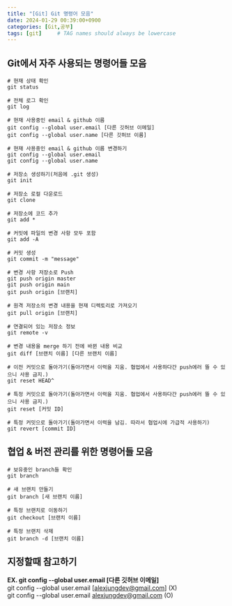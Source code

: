 ```yaml
---
title: "[Git] Git 명령어 모음"
date: 2024-01-29 00:39:00+0900
categories: [Git,공부]
tags: [git]     # TAG names should always be lowercase
---
```

## Git에서 자주 사용되는 명령어들 모음
```
# 현재 상태 확인
git status 

# 전체 로그 확인
git log

# 현재 사용중인 email & github 이름
git config --global user.email [다른 깃허브 이메일]
git config --global user.name [다른 깃허브 이름]

# 현재 사용중인 email & github 이름 변경하기
git config --global user.email
git config --global user.name

# 저장소 생성하기(처음에 .git 생성)
git init

# 저장소 로컬 다운로드
git clone

# 저장소에 코드 추가
git add * 

# 커밋에 파일의 변경 사항 모두 포함
git add -A 

# 커밋 생성
git commit -m "message" 

# 변경 사항 저장소로 Push
git push origin master
git push origin main
git push origin [브랜치]

# 원격 저장소의 변경 내용을 현재 디렉토리로 가져오기
git pull origin [브랜치]

# 연결되어 있는 저장소 정보
git remote -v

# 변경 내용을 merge 하기 전에 바뀐 내용 비교
git diff [브랜치 이름] [다른 브랜치 이름]

# 이전 커밋으로 돌아가기(돌아가면서 이력을 지움. 협업에서 사용하다간 push에러 뜰 수 있으니 사용 금지.)
git reset HEAD^

# 특정 커밋으로 돌아가기(돌아가면서 이력을 지움. 협업에서 사용하다간 push에러 뜰 수 있으니 사용 금지.)
git reset [커밋 ID]

# 특정 커밋으로 돌아가기(돌아가면서 이력을 남김. 따라서 협업시에 가급적 사용하기)
git revert [commit ID]

```

## 협업 & 버전 관리를 위한 명령어들 모음

```
# 보유중인 branch들 확인
git branch

# 새 브랜치 만들기
git branch [새 브랜치 이름]

# 특정 브랜치로 이동하기
git checkout [브랜치 이름]

# 특정 브랜치 삭제
git branch -d [브랜치 이름]
```

## 지정할때 참고하기
**EX. git config --global user.email [다른 깃허브 이메일]**
<br/>git config --global user.email [alexjungdev@gmail.com] (X)
<br/>git config --global user.email alexjungdev@gmail.com (O)